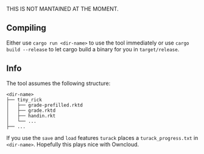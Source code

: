 THIS IS NOT MANTAINED AT THE MOMENT.

## Compiling

Either use `cargo run <dir-name>` to use the tool immediately or use `cargo build --release` to let cargo build a binary for you in `target/release`.

## Info

The tool assumes the following structure:

```
<dir-name>
├── tiny_rick
│   ├── grade-prefilled.rktd
│   ├── grade.rktd
│   ├── handin.rkt
│   └── ...
├── ...
```

If you use the `save` and `load` features `turack` places a `turack_progress.txt` in `<dir-name>`. Hopefully this plays nice with Owncloud.
